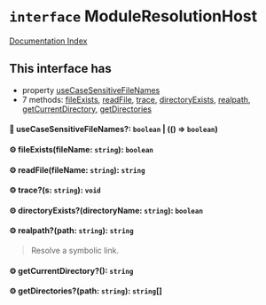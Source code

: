 # `interface` ModuleResolutionHost

[Documentation Index](../README.md)

## This interface has

- property [useCaseSensitiveFileNames](#-usecasesensitivefilenames-boolean----boolean)
- 7 methods:
[fileExists](#-fileexistsfilename-string-boolean),
[readFile](#-readfilefilename-string-string),
[trace](#-traces-string-void),
[directoryExists](#-directoryexistsdirectoryname-string-boolean),
[realpath](#-realpathpath-string-string),
[getCurrentDirectory](#-getcurrentdirectory-string),
[getDirectories](#-getdirectoriespath-string-string)


#### 📄 useCaseSensitiveFileNames?: `boolean` | (() => `boolean`)



#### ⚙ fileExists(fileName: `string`): `boolean`



#### ⚙ readFile(fileName: `string`): `string`



#### ⚙ trace?(s: `string`): `void`



#### ⚙ directoryExists?(directoryName: `string`): `boolean`



#### ⚙ realpath?(path: `string`): `string`

> Resolve a symbolic link.



#### ⚙ getCurrentDirectory?(): `string`



#### ⚙ getDirectories?(path: `string`): `string`\[]



